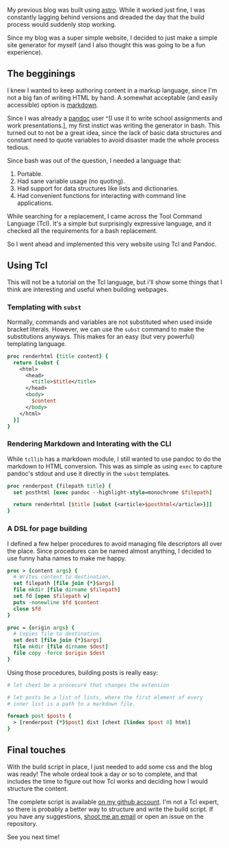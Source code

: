 My previous blog was built using [astro](https://astro.build). While it worked
just fine, I was constantly lagging behind versions and dreaded the day
that the build process would suddenly stop working.

Since my blog was a super simple website, I decided to just make a simple site
generator for myself (and I also thought this was going to be a fun experience).

## The begginings

I knew I wanted to keep authoring content in a markup language, since I'm not a
big fan of writing HTML by hand. A somewhat acceptable (and easily accessible) option is
[markdown](https://en.wikipedia.org/wiki/Markdown).

Since I was already a [pandoc](https://github.com/jgm/pandoc) user ^[I use it
to write school assignments and work presentations.], my first instict was writing
the generator in bash. This turned out to not be a great idea, since the lack
of basic data structures and constant need to quote variables to avoid disaster
made the whole process tedious.

Since bash was out of the question, I needed a language that:

1. Portable.
2. Had sane variable usage (no quoting).
3. Had support for data structures like lists and dictionaries.
4. Had convenient functions for interacting with command line applications.

While searching for a replacement, I came across the Tool Command Language
(Tcl). It's a simple but surprisingly expressive language, and it checked all
the requirements for a bash replacement.

So I went ahead and implemented this very website using Tcl and Pandoc.

## Using Tcl

This will not be a tutorial on the Tcl language, but i'll show some things that
I think are interesting and useful when building webpages.

### Templating with `subst`

Normally, commands and variables are not substituted when used inside bracket literals.
However, we can use the `subst` command to make the substitutions anyways. This makes for an easy (but very powerful) templating language.

```tcl
proc renderhtml {title content} {
  return [subst {
    <html>
      <head>
        <title>$title</title>
      </head>
      <body>
        $content
      </body>
    </html>
  }]
}
```

### Rendering Markdown and Interating with the CLI

While `tcllib` has a markdown module, I still wanted to use pandoc to do the
markdown to HTML conversion. This was as simple as using `exec` to capture
pandoc's stdout and use it directly in the `subst` templates.


```tcl
proc renderpost {filepath title} {
  set posthtml [exec pandoc --highlight-style=monochrome $filepath] 

  return renderhtml [$title [subst {<article>$posthtml</article>}]]
}
```

### A DSL for page building

I defined a few helper procedures to avoid managing file descriptors all over
the place. Since procedures can be named almost anything, I decided to use
funny haha names to make me happy.

```tcl
proc > {content args} {
  # Writes content to destination,
  set filepath [file join {*}$args]
  file mkdir [file dirname $filepath]
  set fd [open $filepath w]
  puts -nonewline $fd $content
  close $fd
}

proc = {origin args} {
  # Copies file to destination.
  set dest [file join {*}$args]
  file mkdir [file dirname $dest]
  file copy -force $origin $dest
}
```

Using those procedures, building posts is really easy:

```tcl
# let chext be a procecure that changes the extension

# let posts be a list of lists, where the first element of every
# inner list is a path to a markdown file.

foreach post $posts {
  > [renderpost {*}$post] dist [chext [lindex $post 0] html]
}
```

## Final touches

With the build script in place, I just needed to add some css and the blog was
ready! The whole ordeal took a day or so to complete, and that includes the
time to figure out how Tcl works and deciding how I would structure the
content.

The complete script is available [on my github
account](https://github.com/guilherme-puida/site). I'm not a Tcl expert, so
there is probably a better way to structure and write the build script. If you
have any suggestions, [shoot me an email](mailto:guilherme@puida.xyz) or open
an issue on the repository.

See you next time!
